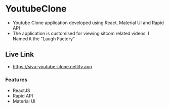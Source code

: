 # YoutubeClone
- Youtube Clone application developed using React, Material UI and Rapid API
- The application is customised for viewing sitcom related videos. I Named it the "Laugh Factory"


## Live Link

- https://siva-youtube-clone.netlify.app


### Features

- ReactJS
- Rapid API
- Material UI

